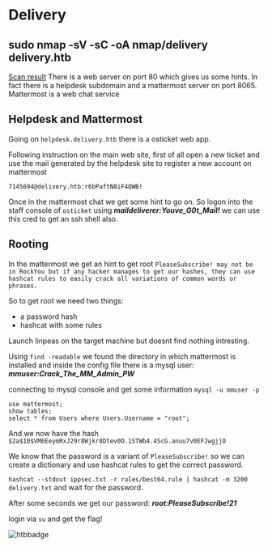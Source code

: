# Delivery

## sudo nmap -sV -sC -oA nmap/delivery delivery.htb

[Scan result][1]
There is a web server on port 80 which gives us some hints. In fact there is a helpdesk subdomain and a mattermost server on port 8065. Mattermost is a web chat service

## Helpdesk and Mattermost

Going on `helpdesk.delivery.htb` there is a osticket web app.

Following instruction on the main web site, first of all open a new ticket and use the mail generated by the helpdesk site to register a new account on mattermost

`7145694@delivery.htb:r6bPaftN8iF4QWB!`

Once in the mattermost chat we get some hint to go on. So logon into the staff console of `osticket` using ***maildeliverer:Youve_G0t_Mail!*** we can use this cred to get an ssh shell also.

## Rooting

In the mattermost we get an hint to get root `PleaseSubscribe! may not be in RockYou but if any hacker manages to get our hashes, they can use hashcat rules to easily crack all variations of common words or phrases.`

So to get root we need two things:

- a password hash
- hashcat with some rules

Launch linpeas on the target machine but doesnt find nothing intresting.

Using `find -readable` we found the directory in which mattermost is installed and inside the config file there is a mysql user: ***mmuser:Crack_The_MM_Admin_PW***

connecting to mysql console and get some information `mysql -u mmuser -p`

```mysql
use mattermost;
show tables;
select * from Users where Users.Username = "root";
```

And we now have the hash `$2a$10$VM6EeymRxJ29r8Wjkr8Dtev0O.1STWb4.4ScG.anuu7v0EFJwgjjO`

We know that the password is a variant of `PleaseSubscribe!` so we can create a dictionary and use hashcat rules to get the correct password.

`hashcat --stdout ippsec.txt -r rules/best64.rule | hashcat -m 3200 delivery.txt` and wait for the password.

After some seconds we get our password: ***root:PleaseSubscribe!21***

login via `su` and get the flag!

![htbbadge](https://www.hackthebox.eu/badge/image/272787)

[//]: #links
[1]: nmap/delivery.nmap
